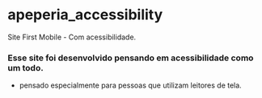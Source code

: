 # apeperia_accessibility
Site First Mobile - Com acessibilidade.

### Esse site foi desenvolvido pensando em acessibilidade como um todo.
* pensado especialmente para pessoas que utilizam leitores de tela.
